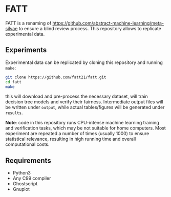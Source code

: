 # FATT

FATT is a renaming of  https://github.com/abstract-machine-learning/meta-silvae to ensure a blind review process. This repository allows to replicate experimental data.

## Experiments

Experimental data can be replicated by cloning this repository and running `make`:

```bash
git clone https://github.com/fatt21/fatt.git
cd fatt
make
```

this will download and pre-process the necessary dataset, will train decision tree models and verify their fairness. Intermediate output files will be written under `output`, while actual tables/figures will be generated under `results`.

**Note**: code in this repository runs CPU-intense machine learning training and verification tasks, which may be not suitable for home computers. Most experiment are repeated a number of times (usually 1000) to ensure statistical relevance, resulting in high running time and overall computational costs.

## Requirements

* Python3
* Any C99 compiler
* Ghostscript
* Gnuplot